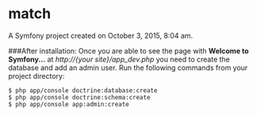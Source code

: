 match
=====

A Symfony project created on October 3, 2015, 8:04 am.

###After installation:
Once you are able to see the page with __Welcome to Symfony...__ at _http://{your site}/app\_dev.php_ you need to create the database and add an admin user. Run the following commands from your project directory:

    $ php app/console doctrine:database:create
    $ php app/console doctrine:schema:create
    $ php app/console app:admin:create
